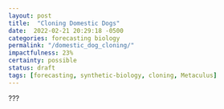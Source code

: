 ```yaml
---
layout: post
title:  "Cloning Domestic Dogs"
date:  2022-02-21 20:29:18 -0500
categories: forecasting biology
permalink: "/domestic_dog_cloning/"
impactfulness: 23%
certainty: possible
status: draft
tags: [forecasting, synthetic-biology, cloning, Metaculus]
---
```

???
